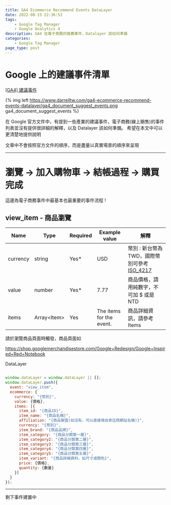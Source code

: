 ```yaml
---
title: GA4 Ecommerce Recommend Events DataLayer
date: 2022-08-15 22:36:53
tags: 
	- Google Tag Manager
	- Google Analytics 4
description: GA4 在電子商務的推薦事件，Datalayer 該如何準備
categories: 
	- Google Tag Manager
page_type: post
---
```


# Google 上的建議事件清單

[[GA4] 建議事件](https://support.google.com/analytics/answer/9267735?hl=zh-Hant)

{% img left	https://www.darrelltw.com/ga4-ecommerce-recommend-events-datalayer/ga4_document_suggest_events.png ga4_document_suggest_events %}

在 Google 官方文件中，有提到一些產業的建議事件，電子商務(線上銷售)的事件列表並沒有提供很詳細的解釋，以及 Datalayer 該如何準備。
希望在本文中可以更清楚地提供說明

文章中不會按照官方文件的順序，而是盡量以真實場景的順序來呈現

---

# 瀏覽 -> 加入購物車 -> 結帳過程 -> 購買完成

這邊為電子商務事件中最基本也最重要的事件流程 !

## view_item - 商品瀏覽

| **Name** | **Type** | **Required** | **Example value** | **解釋** | 
|---|---|---|---|---|
| currency | string | Yes\* | USD | 幣別 : 新台幣為TWD，國際幣別可參考 [ISO_4217](https://en.wikipedia.org/wiki/ISO_4217#Active_codes) |
| value | number | Yes\* | 7\.77 | 商品價格，請用純數字，不可加 $ 或是 NTD |
| items | Array&lt;Item&gt; | Yes | The items for the event\. | 商品詳細資訊，請參考 Items |

請於瀏覽商品頁面時觸發，商品頁面如

https://shop.googlemerchandisestore.com/Google+Redesign/Google+Inspired+Red+Notebook

DataLayer

```javascript

window.dataLayer = window.dataLayer || [];
window.dataLayer.push({
  event: "view_item",
  ecommerce: {
    currency: "{幣別}",
    value: {價格},
    items: [{
      item_id: "{商品ID}",
      item_name: "{商品名稱}",
      affiliation: "{商品聯盟(如沒有，可以直接填自家店商網站名稱)}",
      currency: "{幣別}",
      item_brand: "{商品品牌}",
      item_category: "{商品分類第一層}",
      item_category2: "{商品分類第二層}",
      item_category3: "{商品分類第三層}",
      item_category4: "{商品分類第四層}",
      item_category5: "{商品分類第五層}",
      item_variant: "{商品詳細資料，如尺寸或顏色}",
      price: {價格},
      quantity: {數量}
    }]
  }
});

```

---

剩下事件建置中
